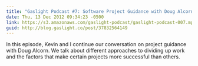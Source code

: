 ```yaml
---
title: "Gaslight Podcast #7: Software Project Guidance with Doug Alcorn - Part 2"
date: Thu, 13 Dec 2012 09:34:23 -0500
link: https://s3.amazonaws.com/gaslight-podcast/gaslight-podcast-007.mp3
guid: http://blog.gaslight.co/post/37832564149
---
```


In this episode, Kevin and I continue our conversation on project guidance with
Doug Alcorn.  We talk about different approaches to dividing up work and the
factors that make certain projects more successful than others.
